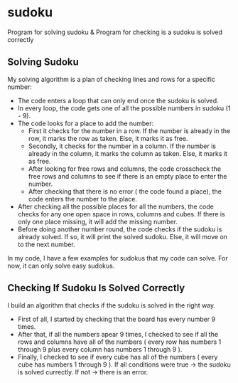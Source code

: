 # sudoku

Program for solving sudoku & Program for checking is a sudoku is solved correctly

## Solving Sudoku

My solving algorithm is a plan of checking lines and rows for a specific number:
* The code enters a loop that can only end once the sudoku is solved.
* In every loop, the code gets one of all the possible numbers in sudoku (1 - 9).
* The code looks for a place to add the number:
  - First it checks for the number in a row. If the number is already in the row, it marks the row as taken. Else, it marks it as free.
  - Secondly, it checks for the number in a column. If the number is already in the column, it marks the column as taken. Else, it marks it as free.
  - After looking for free rows and columns, the code crosscheck the free rows and columns to see if there is an empty place to enter the number.
  - After checking that there is no error ( the code found a place), the code enters the number to the place.
* After checking all the possible places for all the numbers, the code checks for any one open space in rows, columns and cubes. If there is only one place missing, it will add the missing number.
* Before doing another number round, the code checks if the sudoku is already solved. If so, it will print the solved sudoku. Else, it will move on to the next number.

In my code, I have a few examples for sudokus that my code can solve. For now, it can only solve easy sudokus.

## Checking If Sudoku Is Solved Correctly

 I build an algorithm that checks if the sudoku is solved in the right way. 
 * First of all, I started by checking that the board has every number 9 times.
 * After that, if all the numbers apear 9 times, I checked to see if all the rows and columns have all of the numbers ( every row has numbers 1 through 9 plus every column has numbers 1 through 9 ).
 * Finally, I checked to see if every cube has all of the numbers ( every cube has numbers 1 through 9 ).
If all conditions were true -> the sudoku is solved currectly. If not -> there is an error.

